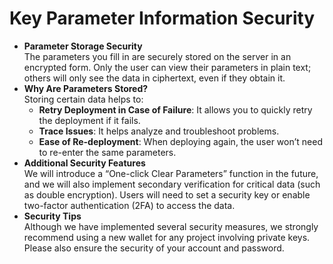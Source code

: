 # Key Parameter Information Security

* **Parameter Storage Security**\
  The parameters you fill in are securely stored on the server in an encrypted form. Only the user can view their parameters in plain text; others will only see the data in ciphertext, even if they obtain it.
* **Why Are Parameters Stored?**\
  Storing certain data helps to:
  * **Retry Deployment in Case of Failure**: It allows you to quickly retry the deployment if it fails.
  * **Trace Issues**: It helps analyze and troubleshoot problems.
  * **Ease of Re-deployment**: When deploying again, the user won’t need to re-enter the same parameters.
* **Additional Security Features**\
  We will introduce a “One-click Clear Parameters” function in the future, and we will also implement secondary verification for critical data (such as double encryption). Users will need to set a security key or enable two-factor authentication (2FA) to access the data.
* **Security Tips**\
  Although we have implemented several security measures, we strongly recommend using a new wallet for any project involving private keys. Please also ensure the security of your account and password.
